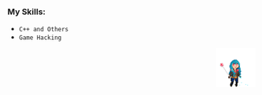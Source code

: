 ### My Skills:
- `C++ and Others`
- `Game Hacking`

<p align="right">
    <img src="images/bluesmile.gif" width="80">
</p>
